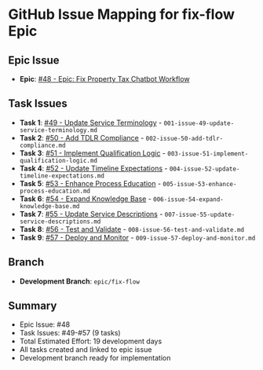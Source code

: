 # GitHub Issue Mapping for fix-flow Epic

## Epic Issue
- **Epic**: [#48 - Epic: Fix Property Tax Chatbot Workflow](https://github.com/pupiltree/centuryproptax/issues/48)

## Task Issues
- **Task 1**: [#49 - Update Service Terminology](https://github.com/pupiltree/centuryproptax/issues/49) - `001-issue-49-update-service-terminology.md`
- **Task 2**: [#50 - Add TDLR Compliance](https://github.com/pupiltree/centuryproptax/issues/50) - `002-issue-50-add-tdlr-compliance.md`
- **Task 3**: [#51 - Implement Qualification Logic](https://github.com/pupiltree/centuryproptax/issues/51) - `003-issue-51-implement-qualification-logic.md`
- **Task 4**: [#52 - Update Timeline Expectations](https://github.com/pupiltree/centuryproptax/issues/52) - `004-issue-52-update-timeline-expectations.md`
- **Task 5**: [#53 - Enhance Process Education](https://github.com/pupiltree/centuryproptax/issues/53) - `005-issue-53-enhance-process-education.md`
- **Task 6**: [#54 - Expand Knowledge Base](https://github.com/pupiltree/centuryproptax/issues/54) - `006-issue-54-expand-knowledge-base.md`
- **Task 7**: [#55 - Update Service Descriptions](https://github.com/pupiltree/centuryproptax/issues/55) - `007-issue-55-update-service-descriptions.md`
- **Task 8**: [#56 - Test and Validate](https://github.com/pupiltree/centuryproptax/issues/56) - `008-issue-56-test-and-validate.md`
- **Task 9**: [#57 - Deploy and Monitor](https://github.com/pupiltree/centuryproptax/issues/57) - `009-issue-57-deploy-and-monitor.md`

## Branch
- **Development Branch**: `epic/fix-flow`

## Summary
- Epic Issue: #48
- Task Issues: #49-#57 (9 tasks)
- Total Estimated Effort: 19 development days
- All tasks created and linked to epic issue
- Development branch ready for implementation
